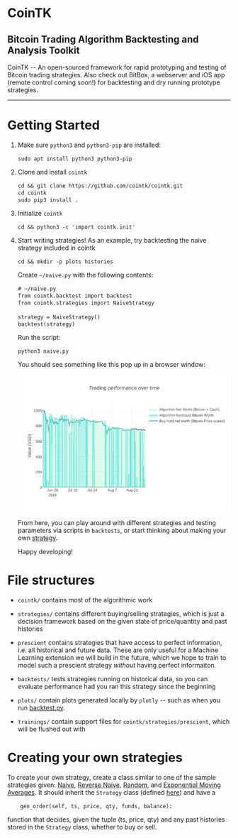 # CoinTK
## Bitcoin Trading Algorithm Backtesting and Analysis Toolkit

CoinTK -- An open-sourced framework for rapid prototyping and testing of Bitcoin trading strategies. Also check out BitBox, a webserver and iOS app (remote control coming soon!) for backtesting and dry running prototype strategies.

---

# Getting Started

1. Make sure `python3` and `python3-pip` are installed:
    ```
    sudo apt install python3 python3-pip
    ```

2. Clone and install `cointk`
    ```
    cd && git clone https://github.com/cointk/cointk.git
    cd cointk
    sudo pip3 install .
    ```

3. Initialize `cointk`
    ```
    cd && python3 -c 'import cointk.init'
    ```

4. Start writing strategies!  As an example, try backtesting the naive
strategy included in cointk
    ```
    cd && mkdir -p plots histories
    ```

    Create `~/naive.py` with the following contents:

    ```
    # ~/naive.py
    from cointk.backtest import backtest
    from cointk.strategies import NaiveStrategy

    strategy = NaiveStrategy()
    backtest(strategy)
    ```

    Run the script:

    ```
    python3 naive.py
    ```

    You should see something like this pop up in a browser window:

    ![Naive Backtest Output](plots/naive_plot.png)

    From here, you can play around with different strategies and testing parameters via scripts in ```backtests```, or start thinking about making your own [strategy](#creating-your-own-strategies).

    Happy developing!


# File structures

* `cointk/` contains most of the algorithmic work

* `strategies/` contains different buying/selling strategies, which is just a decision framework based on the given state of price/quantity and past histories

* `prescient` contains strategies that have access to perfect information, i.e. all historical and future data. These are only useful for a Machine Learning extension we will build in the future, which we hope to train to model such a prescient strategy *without* having perfect informaiton.

* `backtests/` tests strategies running on historical data, so you can evaluate performance had you ran this strategy since the beginning

* `plots/` contain plots generated locally by `plotly` -- such as when you run [backtest.py](cointk/backtest.py).

* `trainings/` contain support files for `cointk/strategies/prescient`, which will be flushed out with


# Creating your own strategies

To create your own strategy, create a class similar to one of the sample strategies given: [Naive](cointk/strategies/hp_naive.py), [Reverse Naive](cointk/strategies/naive_reverse.py), [Random](cointk/strategies/simple_random.py), and [Exponential Moving Averages](cointk/strategies/ema.py). It should inherit the `Strategy` class (defined [here](cointk/strategies/core.py)) and have a
```
	gen_order(self, ts, price, qty, funds, balance):
```
function that decides, given the tuple (ts, price, qty) and any past histories stored in the `Strategy` class, whether to buy or sell.
